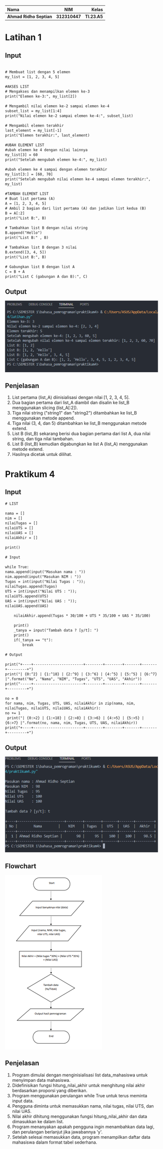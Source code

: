 
| Nama                    |  **NIM**           | **Kelas**      |
|:------------------------|:------------------:|---------------:|
|**Ahmad Ridho Septian**  | **312310447**      |  **TI.23.A5**  |

# Latihan 1

## Input

````

# Membuat list dengan 5 elemen
my_list = [1, 2, 3, 4, 5]

#AKSES LIST
# Mengakses dan menampilkan elemen ke-3
print("Elemen ke-3:", my_list[2])

# Mengambil nilai elemen ke-2 sampai elemen ke-4
subset_list = my_list[1:4]
print("Nilai elemen ke-2 sampai elemen ke-4:", subset_list)

# Mengambil elemen terakhir
last_element = my_list[-1]
print("Elemen terakhir:", last_element)

#UBAH ELEMENT LIST
#ubah elemen ke 4 dengan nilai lainnya
my_list[3] = 60
print("Setelah mengubah elemen ke-4:", my_list)

#ubah elemen ke 4 sampai dengan elemen terakhir
my_list[3:] = [60, 70]
print("Setelah mengubah nilai elemen ke-4 sampai elemen terakhir:", my_list)

#TAMBAH ELEMENT LIST
# Buat list pertama (A)
A = [1, 2, 3, 4, 5]
# Ambil 2 bagian dari list pertama (A) dan jadikan list kedua (B)
B = A[:2]
print("List B:", B)

# Tambahkan list B dengan nilai string
B.append("Hello")
print("List B:" , B)

# Tambahkan list B dengan 3 nilai
B.extend([3, 4, 5])
print("List B:", B)

# Gabungkan list B dengan list A
C = B + A
print("List C (gabungan A dan B):", C)

````

## Output

![Alt text](latihan.png)

## Penjelasan

1. List pertama (list_A) diinisialisasi dengan nilai [1, 2, 3, 4, 5].
2. Dua bagian pertama dari list_A diambil dan disalin ke list_B menggunakan slicing (list_A[:2]).
3. Tiga nilai string ("string1" dan "string2") ditambahkan ke list_B menggunakan metode append.
4. Tiga nilai (3, 4, dan 5) ditambahkan ke list_B menggunakan metode extend.
5. List B (list_B) sekarang berisi dua bagian pertama dari list A, dua nilai string, dan tiga nilai tambahan.
6. List B (list_B) kemudian digabungkan ke list A (list_A) menggunakan metode extend.
7. Hasilnya dicetak untuk dilihat.

# Praktikum 4

## Input


````
# LIST

nama = []
nim = []
nilaiTugas = []
nilaiUTS = []
nilaiUAS = []
nilaiAkhir = []

print()

# Input

while True:
nama.append(input("Masukan nama : "))
nim.append(input("Masukan NIM : "))
Tugas = int(input("Nilai Tugas : "));
nilaiTugas.append(Tugas)
UTS = int(input("Nilai UTS : "));
nilaiUTS.append(UTS)
UAS = int(input("Nilai UAS : "));
nilaiUAS.append(UAS)

    nilaiAkhir.append(Tugas * 30/100 + UTS * 35/100 + UAS * 35/100)

    print()
    _tanya = input("Tambah data ? [y/t]: ")
    print()
    if(_tanya == "t"):
        break

# Output

print("+----+-----------------------+--------+--------+-------+-------+---------+")
print("| {0:^2} | {1:^18} | {2:^9} | {3:^6} | {4:^5} | {5:^5} | {6:^7} |".format("No", "Nama", "NIM", "Tugas", "UTS", "UAS", "Akhir"))
print("-----+-----------------------+--------+--------+-------+-------+---------+")

no = 0
for nama, nim, Tugas, UTS, UAS, nilaiAkhir in zip(nama, nim, nilaiTugas, nilaiUTS, nilaiUAS, nilaiAkhir):
no += 1  
 print("| {0:>2} | {1:<18} | {2:>8} | {3:>6} | {4:>5} | {5:>5} | {6:>7} |".format(no, nama, nim, Tugas, UTS, UAS, nilaiAkhir))
print("+----+-----------------------+--------+--------+-------+-------+---------+")

````

## Output

![Alt text](praktikum4.png)

## Flowchart

![Alt text](flowchart.png)

## Penjelasan

1. Program dimulai dengan menginisialisasi list data_mahasiswa untuk menyimpan data mahasiswa.
2. Didefinisikan fungsi hitung_nilai_akhir untuk menghitung nilai akhir berdasarkan proporsi yang diberikan.
3. Program menggunakan perulangan while True untuk terus meminta input data.
4. Pengguna diminta untuk memasukkan nama, nilai tugas, nilai UTS, dan nilai UAS.
5. Nilai akhir dihitung menggunakan fungsi hitung_nilai_akhir dan data dimasukkan ke dalam list.
6. Program menanyakan apakah pengguna ingin menambahkan data lagi, dan perulangan berlanjut jika jawabannya 'y'.
7. Setelah selesai memasukkan data, program menampilkan daftar data mahasiswa dalam format tabel sederhana.
